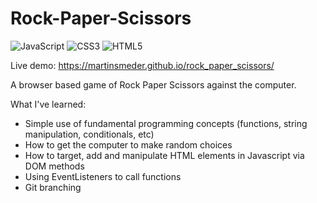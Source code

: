 # Rock-Paper-Scissors
![JavaScript](https://img.shields.io/badge/javascript-%23323330.svg?style=for-the-badge&logo=javascript&logoColor=%23F7DF1E) ![CSS3](https://img.shields.io/badge/css3-%231572B6.svg?style=for-the-badge&logo=css3&logoColor=white) ![HTML5](https://img.shields.io/badge/html5-%23E34F26.svg?style=for-the-badge&logo=html5&logoColor=white)

Live demo: https://martinsmeder.github.io/rock_paper_scissors/

A browser based game of Rock Paper Scissors against the computer. 

What I've learned:
* Simple use of fundamental programming concepts (functions, string manipulation, conditionals, etc)
* How to get the computer to make random choices 
* How to target, add and manipulate HTML elements in Javascript via DOM methods 
* Using EventListeners to call functions 
* Git branching 
